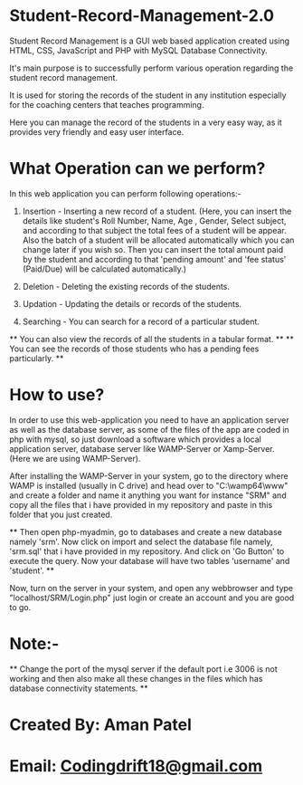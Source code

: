 # Student-Record-Management-2.0
Student Record Management is a GUI web based application created using HTML, CSS, JavaScript and PHP with MySQL Database Connectivity.

It's main purpose is to successfully perform various operation regarding the student record management.

It is used for storing the records of the student in any institution especially for the coaching centers that teaches programming.

Here you can manage the record of the students in a very easy way, as it provides very friendly and easy user interface.

# What Operation can we perform?

In this web application you can perform following operations:-

1. Insertion - Inserting a new record of a student.
                (Here, you can insert the details like student's Roll Number, Name, Age , Gender, Select subject, and according to that subject the total fees of a student will be appear. Also the batch of a student will be allocated automatically which you can change later if you wish so. Then you can insert the total amount paid by the student and according to that 'pending amount' and 'fee status' (Paid/Due) will be calculated automatically.)

2. Deletion  - Deleting the existing records of the students.
3. Updation  - Updating the details or records of the students.
4. Searching - You can search for a record of a particular student.

** You can also view the records of all the students in a tabular format. **
** You can see the records of those students who has a pending fees particularly. **

# How to use?

In order to use this web-application you need to have an application server as well as the database server, as some of the files of the app are coded in php with mysql,
so just download a software which provides a local application server, database server like WAMP-Server or Xamp-Server. (Here we are using WAMP-Server).

After installing the WAMP-Server in your system, go to the directory where WAMP is installed (usually in C drive) and head over to "C:\wamp64\www" and create a folder and name it anything you want for instance "SRM" and copy all the files that i have provided in my repository and paste in this folder that you just created.

** Then open php-myadmin, go to databases and create a new database namely 'srm'. Now click on import and select the database file namely, 'srm.sql' that i have provided in my repository. And click on 'Go Button' to execute the query.
Now your database will have two tables 'username' and 'student'. **

Now, turn on the server in your system, and open any webbrowser and type "localhost/SRM/Login.php" just login or create an account and you are good to go.

# Note:-
** Change the port of the mysql server if the default port i.e 3006 is not working and then also make all these changes in the files which has database connectivity statements. **

# Created By: Aman Patel
# Email: Codingdrift18@gmail.com
